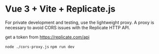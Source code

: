 # Vue 3 + Vite + Replicate.js

For private development and testing, use the lightweight proxy.
A proxy is necessary to avoid CORS issues with the Replicate HTTP API.

get a token from https://replicate.com/api

`node ./cors-proxy.js`
`npm run dev`
